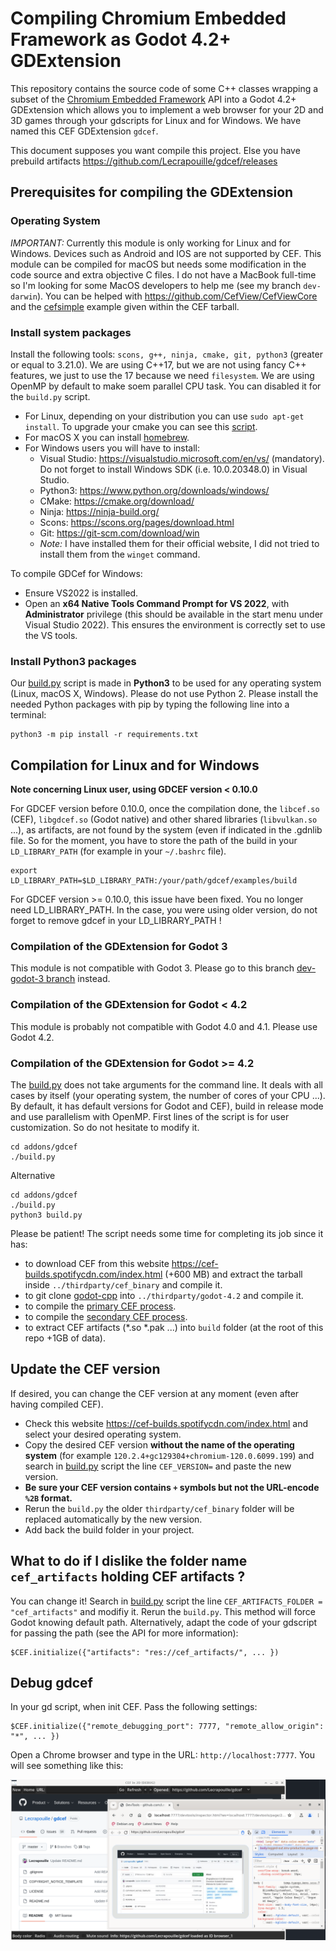 # Compiling Chromium Embedded Framework as Godot 4.2+ GDExtension

This repository contains the source code of some C++ classes wrapping a subset
of the [Chromium Embedded Framework](https://bitbucket.org/chromiumembedded/cef/wiki/Home)
API into a Godot 4.2+ GDExtension which allows you to implement a web
browser for your 2D and 3D games through your gdscripts for Linux and for
Windows. We have named this CEF GDExtension `gdcef`.

This document supposes you want compile this project. Else you have prebuild
artifacts https://github.com/Lecrapouille/gdcef/releases

## Prerequisites for compiling the GDExtension

### Operating System

*IMPORTANT:* Currently this module is only working for Linux and for
Windows. Devices such as Android and IOS are not supported by CEF. This module
can be compiled for macOS but needs some modification in the code source and
extra objective C files. I do not have a MacBook full-time so I'm looking for
some MacOS developers to help me (see my branch `dev-darwin`). You can be helped
with https://github.com/CefView/CefViewCore and the
[cefsimple](https://bitbucket.org/chromiumembedded/cef/wiki/Tutorial) example
given within the CEF tarball.

### Install system packages

Install the following tools: `scons, g++, ninja, cmake, git, python3` (greater
or equal to 3.21.0). We are using C++17, but we are not using fancy C++
features, we just to use the 17 because we need `filesystem`. We are using OpenMP
by default to make soem parallel CPU task. You can disabled it for the `build.py`
script.

- For Linux, depending on your distribution you can use `sudo apt-get install`.
  To upgrade your cmake you can see this
  [script](https://github.com/stigmee/doc-internal/blob/master/doc/install_latest_cmake.sh).
- For macOS X you can install [homebrew](https://brew.sh/index_fr).
- For Windows users you will have to install:
  - Visual Studio: https://visualstudio.microsoft.com/en/vs/ (mandatory). Do not forget to
    install Windows SDK (i.e. 10.0.20348.0) in Visual Studio.
  - Python3: https://www.python.org/downloads/windows/
  - CMake: https://cmake.org/download/
  - Ninja: https://ninja-build.org/
  - Scons: https://scons.org/pages/download.html
  - Git: https://git-scm.com/download/win
  - *Note:* I have installed them for their official website, I did not tried to install them
    from the `winget` command.

To compile GDCef for Windows:
- Ensure VS2022 is installed.
- Open an **x64 Native Tools Command Prompt for VS 2022**, with
  **Administrator** privilege (this should be available in the start menu under
  Visual Studio 2022). This ensures the environment is correctly set to use the
  VS tools.

### Install Python3 packages

Our [build.py](../build.py) script is made in **Python3** to be used for any
operating system (Linux, macOS X, Windows). Please do not use Python 2. Please
install the needed Python packages with pip by typing the following line into a
terminal:

```
python3 -m pip install -r requirements.txt
```

## Compilation for Linux and for Windows

**Note concerning Linux user, using GDCEF version < 0.10.0**

For GDCEF version before 0.10.0, once the compilation done, the `libcef.so`
(CEF), `libgdcef.so` (Godot native) and other shared libraries
(`libvulkan.so` ...), as artifacts, are not found by the system (even if
indicated in the .gdnlib file. So for the moment, you have to store the path of
the build in your `LD_LIBRARY_PATH` (for example in your `~/.bashrc` file).

```
export LD_LIBRARY_PATH=$LD_LIBRARY_PATH:/your/path/gdcef/examples/build
```

For GDCEF version >= 0.10.0, this issue have been fixed. You no longer need
LD_LIBRARY_PATH. In the case, you were using older version, do not forget to
remove gdcef in your LD_LIBRARY_PATH !

### Compilation of the GDExtension for Godot 3

This module is not compatible with Godot 3. Please go to this branch
[dev-godot-3 branch](https://github.com/Lecrapouille/gdcef/blob/master/addons/gdcef/build.py)
instead.

### Compilation of the GDExtension for Godot < 4.2

This module is probably not compatible with Godot 4.0 and 4.1. Please use Godot 4.2.

### Compilation of the GDExtension for Godot >= 4.2

The [build.py](../build.py) does not take arguments for the command line. It
deals with all cases by itself (your operating system, the number of cores of
your CPU ...). By default, it has default versions for Godot and CEF), build in
release mode and use parallelism with OpenMP. First lines of the script is for
user customization. So do not hesitate to modify it.

```
cd addons/gdcef
./build.py
```

Alternative
```
cd addons/gdcef
./build.py
python3 build.py
```

Please be patient! The script needs some time for completing its job since it
has:
- to download CEF from this website https://cef-builds.spotifycdn.com/index.html
  (+600 MB) and extract the tarball inside `../thirdparty/cef_binary` and
  compile it.
- to git clone [godot-cpp](https://github.com/godotengine/godot-cpp) into
  `../thirdparty/godot-4.2` and compile it.
- to compile the [primary CEF process](../gdcef/).
- to compile the  [secondary CEF process](../subprocess/).
- to extract CEF artifacts (*.so *.pak ...) into `build` folder (at the root of
  this repo +1GB of data).

## Update the CEF version

If desired, you can change the CEF version at any moment (even after having
compiled CEF).

- Check this website https://cef-builds.spotifycdn.com/index.html and select
  your desired operating system.
- Copy the desired CEF version **without the name of the operating system** (for
  example `120.2.4+gc129304+chromium-120.0.6099.199`) and search in
  [build.py](../build.py) script the line `CEF_VERSION=` and paste the
  new version.
- **Be sure your CEF version contains `+` symbols but not the URL-encode `%2B` format.**
- Rerun the `build.py` the older `thirdparty/cef_binary` folder will be replaced
  automatically by the new version.
- Add back the build folder in your project.

## What to do if I dislike the folder name `cef_artifacts` holding CEF artifacts ?

You can change it! Search in [build.py](../build.py) script the line
`CEF_ARTIFACTS_FOLDER = "cef_artifacts"` and modifiy it. Rerun the
`build.py`. This method will force Godot knowing default path. Alternatively,
adapt the code of your gdscript for passing the path (see the API for more
information):

```
$CEF.initialize({"artifacts": "res://cef_artifacts/", ... })
```

## Debug gdcef

In your gd script, when init CEF. Pass the following settings:

```
$CEF.initialize({"remote_debugging_port": 7777, "remote_allow_origin": "*", ... })
```

Open a Chrome browser and type in the URL: `http://localhost:7777`. You will see something like this:

![Debug](pics/debug.png)
